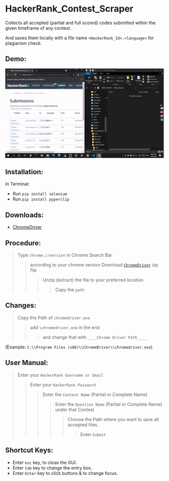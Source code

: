# HackerRank_Contest_Scraper
Collects all accepted (partial and full scored) codes submitted within the given timeframe of any contest. 

And saves them locally with a file name `<HackerRank_Id>.<language>` for plagiarism check.

## Demo:

![alt-text](https://github.com/belelaritra/HackerRank_Contest_Scraper/blob/main/Gif/HackerRank_Scraper.gif)

## Installation:

In Terminal:
- Run `pip install selenium`
- Run `pip install pyperclip` 

## Downloads:

- [ChromeDriver](https://chromedriver.chromium.org/downloads)

## Procedure:

> Type `chrome://version` in Chrome Search Bar 
>> according to your chrome version Download [`ChromeDriver`](https://chromedriver.chromium.org/downloads) zip file 
>>>  Unzip (extract) the file to your preferred location 
>>>> Copy the `path`

## Changes:
>Copy the Path of `chromedriver.exe`
>>add `\chromedriver.exe` in the end
>>>and change that with `____Chrome Driver Path_____`

(Example: `C:\\Program Files (x86)\\ChromeDriver\\chromedriver.exe`)

## User Manual:
>Enter your `HackerRank Username or Email`
>>Enter your `HackerRank Password`
>>>Enter the `Contest Name` (Partial or Complete Name)
>>>>Enter the `Question Name` (Partial or Complete Name) under that Contest
>>>>>Choose the Path where you want to save all accepted files.
>>>>>>Enter `Submit`

## Shortcut Keys:

- Enter `esc` key, to close the GUI.
- Enter `tab` key to change the entry box.
- Enter `Enter` key to click buttons & to change focus.
